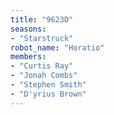 ```yaml
---
title: "9623D"
seasons:
- "Starstruck"
robot_name: "Horatio"
members:
- "Curtis Ray"
- "Jonah Combs"
- "Stephen Smith"
- "D'yrius Brown"
---
```

